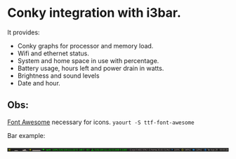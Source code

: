 # Conky integration with i3bar.

It provides: 
* Conky graphs for processor and memory load.
* Wifi and ethernet status.
* System and home space in use with percentage.
* Battery usage, hours left and power drain in watts.
* Brightness and sound levels
* Date and hour.

## Obs:
[Font Awesome](https://fortawesome.github.io/Font-Awesome/) necessary for icons.
`yaourt -S ttf-font-awesome`

Bar example:

![alt tag](conkybar_example.png)
